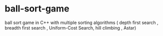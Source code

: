# ball-sort-game
ball sort game in C++ with multiple sorting algorithms ( depth first search , breadth first search , Uniform-Cost Search, hill climbing , Astar)
